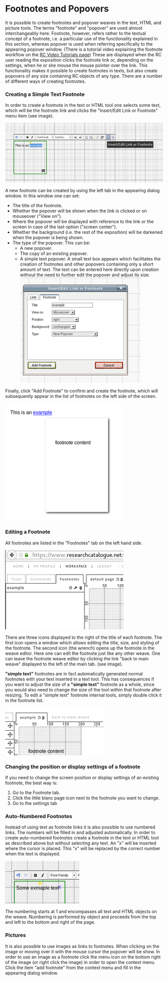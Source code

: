 # Footnotes and Popovers

It is possible to create footnotes and popover weaves in the text,
HTML and picture tools.  The terms "footnote" and "popover" are used
almost interchangeably here. Footnote, however, refers rather to the
textual concept of a footnote, i.e. a particular use of the
functionality explained in this section, whereas popover is used when
referring specifically to the appearing popover window.  (There is a
tutorial video explaining the footnote workflow on the
[RC Video Tutorials page](https://www.researchcatalogue.net/view/273532/273533))
These are displayed when the RC user reading the exposition clicks the
footnote link or, depending on the settings, when he or she mouse the
mouse pointer over the link. This functionality makes it possible to
create footnotes in texts, but also create popovers of any size
containing RC objects of any type. There are a number of different
ways of creating footnotes.

### Creating a Simple Text Footnote

In order to create a footnote in the text or HTML tool one selects some text, which will be the footnote link and clicks the "Insert/Edit Link or Footnote" menu item (see image).

![Selecting text as a footnote link](images/footnotes_sel.png)

A new footnote can be created by using the left tab in the appearing
dialog window. In this window one can set:

* The title of the footnote.
* Whether the popover will be shown when the link is clicked or on
  mouseover ("View on").
* Where the popover will be displayed with reference to the link or
  the screen in case of the last option ("screen center").
* Whether the background (i.e. the rest of the exposition) will be
  darkened when the popover is being shown.
* The type of the popover. This can be:
  + A new popover.
  + The copy of an existing popover.
  + A simple text popover. A small text box appears which facilitates the creation of footnotes and other popovers containing only a short amount of text. The text can be entered here directly upon creation   without the need to further edit the popover and adjust its size. 
![Footnote dialog window](images/footnote_dia.png)

Finally, click "Add Footnote" to confirm and create the footnote, which will subsequently appear in the list of footnotes on the left side of the screen. 


![Preview of a footnote](images/footnote_preview.png)

### Editing a Footnote

All footnotes are listed in the "Footnotes" tab on the left hand side.

![List of footnotes](images/footnotes_list.png)

There are three icons displayed to the right of the title of each footnote. The first icon opens a window which allows editing the title, size, and styling of the footnote. The second icon (the wrench) opens up the footnote in the weave editor. Here one can edit the footnote just like any other weave. One can leave the footnote weave editor by clicking the link "back to main weave" displayed to the left of the main tab. (see image).

__"simple text"__ footnotes are in fact automatically generated normal footnotes with your text inserted in a text tool. This has consequences if you want to adjust the size of a __"simple text"__ footnote as a whole, since you would also need to change the size of the tool within that footnote after resizing. To edit a "simple text" footnote internal tools, simply double click it in the footnote list.

![Back to main weave link](images/footnote_back.png)

### Changing the position or display settings of a footnote

If you need to change the screen position or display settings of an existing footnote, the best way is:  

1. Go to the Footnote tab.
2. Click the little blanc page icon next to the footnote you want to change.
3. Go to the settings tab

### Auto-Numbered Footnotes

Instead of using text as footnote links it is also possible to use numbered links. The numbers will be filled in and adjusted automatically. In order to create auto-numbered footnotes create a footnote in the text or HTML tool as described above but without selecting any text. An "x" will be inserted where the cursor is placed. This "x" will be replaced by the correct number when the text is displayed. 

![Auto-numbered footnote in the editor](images/footnote_auto.png)

The numbering starts at 1 and encompasses all text and HTML objects on the weave. Numbering is performed by object and proceeds from the top and left to the bottom and right of the page. 

### Pictures 

It is also possible to use images as links to footnotes. When clicking on the image or moving over it with the mouse cursor the popover will be show. In order to use an image as a footnote click the menu icon on the bottom right of the image (or right click the image) in order to open the context menu. Click the item "add footnote" from the context menu and fill in the appearing dialog window. 

